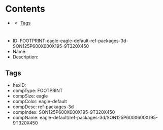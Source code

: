 



Contents
========

* [](#)
	* [Tags](#tags)

# 

- ID: FOOTPRINT-eagle-eagle-default-ref-packages-3d-SON125P600X600X195-9T320X450
- Name: 
- Description: 

## Tags

- hexID: 
- oompType: FOOTPRINT
- oompSize: eagle
- oompColor: eagle-default
- oompDesc: ref-packages-3d
- oompIndex: SON125P600X600X195-9T320X450
- oompName: eagle-default/ref-packages-3d/SON125P600X600X195-9T320X450
